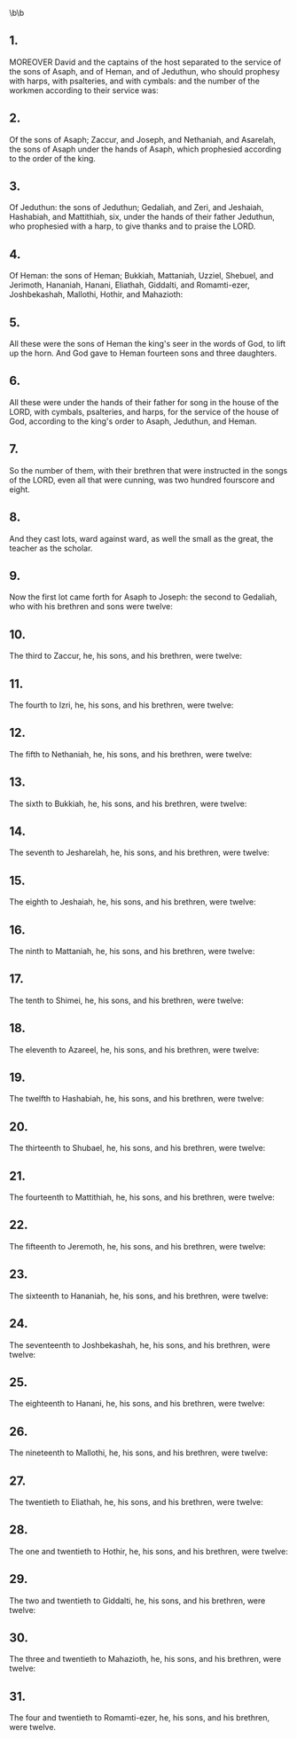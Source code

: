 \b\b
## 1.
MOREOVER David and the captains of the host separated to the service of the sons of Asaph, and of Heman, and of Jeduthun, who should prophesy with harps, with psalteries, and with cymbals: and the number of the workmen according to their service was:
## 2.
Of the sons of Asaph; Zaccur, and Joseph, and Nethaniah, and Asarelah, the sons of Asaph under the hands of Asaph, which prophesied according to the order of the king.
## 3.
Of Jeduthun: the sons of Jeduthun; Gedaliah, and Zeri, and Jeshaiah, Hashabiah, and Mattithiah, six, under the hands of their father Jeduthun, who prophesied with a harp, to give thanks and to praise the LORD.
## 4.
Of Heman: the sons of Heman; Bukkiah, Mattaniah, Uzziel, Shebuel, and Jerimoth, Hananiah, Hanani, Eliathah, Giddalti, and Romamti-ezer, Joshbekashah, Mallothi, Hothir, and Mahazioth:
## 5.
All these were the sons of Heman the king's seer in the words of God, to lift up the horn.  And God gave to Heman fourteen sons and three daughters.
## 6.
All these were under the hands of their father for song in the house of the LORD, with cymbals, psalteries, and harps, for the service of the house of God, according to the king's order to Asaph, Jeduthun, and Heman.
## 7.
So the number of them, with their brethren that were instructed in the songs of the LORD, even all that were cunning, was two hundred fourscore and eight.
## 8.
And they cast lots, ward against ward, as well the small as the great, the teacher as the scholar.
## 9.
Now the first lot came forth for Asaph to Joseph: the second to Gedaliah, who with his brethren and sons were twelve:
## 10.
The third to Zaccur, he, his sons, and his brethren, were twelve:
## 11.
The fourth to Izri, he, his sons, and his brethren, were twelve:
## 12.
The fifth to Nethaniah, he, his sons, and his brethren, were twelve:
## 13.
The sixth to Bukkiah, he, his sons, and his brethren, were twelve:
## 14.
The seventh to Jesharelah, he, his sons, and his brethren, were twelve:
## 15.
The eighth to Jeshaiah, he, his sons, and his brethren, were twelve:
## 16.
The ninth to Mattaniah, he, his sons, and his brethren, were twelve:
## 17.
The tenth to Shimei, he, his sons, and his brethren, were twelve:
## 18.
The eleventh to Azareel, he, his sons, and his brethren, were twelve:
## 19.
The twelfth to Hashabiah, he, his sons, and his brethren, were twelve:
## 20.
The thirteenth to Shubael, he, his sons, and his brethren, were twelve:
## 21.
The fourteenth to Mattithiah, he, his sons, and his brethren, were twelve:
## 22.
The fifteenth to Jeremoth, he, his sons, and his brethren, were twelve:
## 23.
The sixteenth to Hananiah, he, his sons, and his brethren, were twelve:
## 24.
The seventeenth to Joshbekashah, he, his sons, and his brethren, were twelve:
## 25.
The eighteenth to Hanani, he, his sons, and his brethren, were twelve:
## 26.
The nineteenth to Mallothi, he, his sons, and his brethren, were twelve:
## 27.
The twentieth to Eliathah, he, his sons, and his brethren, were twelve:
## 28.
The one and twentieth to Hothir, he, his sons, and his brethren, were twelve:
## 29.
The two and twentieth to Giddalti, he, his sons, and his brethren, were twelve:
## 30.
The three and twentieth to Mahazioth, he, his sons, and his brethren, were twelve:
## 31.
The four and twentieth to Romamti-ezer, he, his sons, and his brethren, were twelve.
